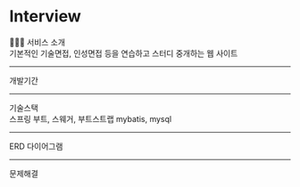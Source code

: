 # Interview
👨‍👨‍👧 서비스 소개<br>
기본적인 기술면접, 인성면접 등을 연습하고 스터디 중개하는 웹 사이트
<hr>
개발기간<br>
<hr>
기술스택<br>
스프링 부트, 스웨거, 부트스트랩
mybatis, mysql
<hr>
ERD 다이어그램<br>
<hr>
문제해결
